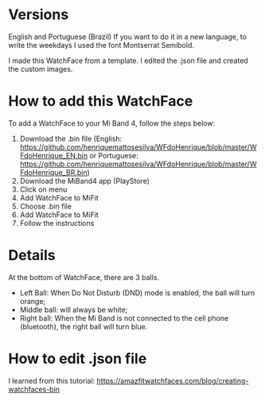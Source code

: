 # Versions
English and Portuguese (Brazil)
If you want to do it in a new language, to write the weekdays I used the font Montserrat Semibold.

I made this WatchFace from a template. I edited the .json file and created the custom images.


# How to add this WatchFace
To add a WatchFace to your Mi Band 4, follow the steps below:

1. Download the .bin file (English: https://github.com/henriquemattosesilva/WFdoHenrique/blob/master/WFdoHenrique_EN.bin or Portuguese: https://github.com/henriquemattosesilva/WFdoHenrique/blob/master/WFdoHenrique_BR.bin)
2. Download the MiBand4 app (PlayStore)
3. Click on menu
4. Add WatchFace to MiFit
5. Choose .bin file
6. Add WatchFace to MiFit
7. Follow the instructions

# Details
At the bottom of WatchFace, there are 3 balls.
- Left Ball: When Do Not Disturb (DND) mode is enabled, the ball will turn orange;
- Middle ball: will always be white;
- Right ball: When the Mi Band is not connected to the cell phone (bluetooth), the right ball will turn blue.



# How to edit .json file
I learned from this tutorial: https://amazfitwatchfaces.com/blog/creating-watchfaces-bin

